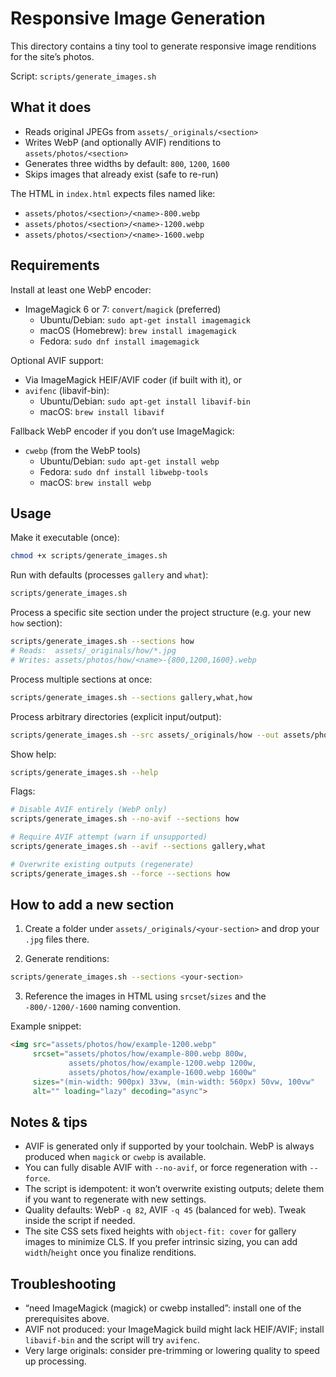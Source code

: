# Responsive Image Generation

This directory contains a tiny tool to generate responsive image renditions for the site’s photos.

Script: `scripts/generate_images.sh`

## What it does

- Reads original JPEGs from `assets/_originals/<section>`
- Writes WebP (and optionally AVIF) renditions to `assets/photos/<section>`
- Generates three widths by default: `800`, `1200`, `1600`
- Skips images that already exist (safe to re-run)

The HTML in `index.html` expects files named like:

- `assets/photos/<section>/<name>-800.webp`
- `assets/photos/<section>/<name>-1200.webp`
- `assets/photos/<section>/<name>-1600.webp`

## Requirements

Install at least one WebP encoder:

- ImageMagick 6 or 7: `convert`/`magick` (preferred)
  - Ubuntu/Debian: `sudo apt-get install imagemagick`
  - macOS (Homebrew): `brew install imagemagick`
  - Fedora: `sudo dnf install imagemagick`

Optional AVIF support:

- Via ImageMagick HEIF/AVIF coder (if built with it), or
- `avifenc` (libavif-bin):
  - Ubuntu/Debian: `sudo apt-get install libavif-bin`
  - macOS: `brew install libavif`

Fallback WebP encoder if you don’t use ImageMagick:

- `cwebp` (from the WebP tools)
  - Ubuntu/Debian: `sudo apt-get install webp`
  - Fedora: `sudo dnf install libwebp-tools`
  - macOS: `brew install webp`

## Usage

Make it executable (once):

```bash
chmod +x scripts/generate_images.sh
```

Run with defaults (processes `gallery` and `what`):

```bash
scripts/generate_images.sh
```

Process a specific site section under the project structure (e.g. your new `how` section):

```bash
scripts/generate_images.sh --sections how
# Reads:  assets/_originals/how/*.jpg
# Writes: assets/photos/how/<name>-{800,1200,1600}.webp
```

Process multiple sections at once:

```bash
scripts/generate_images.sh --sections gallery,what,how
```

Process arbitrary directories (explicit input/output):

```bash
scripts/generate_images.sh --src assets/_originals/how --out assets/photos/how
```

Show help:

```bash
scripts/generate_images.sh --help
```

Flags:

```bash
# Disable AVIF entirely (WebP only)
scripts/generate_images.sh --no-avif --sections how

# Require AVIF attempt (warn if unsupported)
scripts/generate_images.sh --avif --sections gallery,what

# Overwrite existing outputs (regenerate)
scripts/generate_images.sh --force --sections how
```

## How to add a new section

1) Create a folder under `assets/_originals/<your-section>` and drop your `.jpg` files there.

2) Generate renditions:

```bash
scripts/generate_images.sh --sections <your-section>
```

3) Reference the images in HTML using `srcset`/`sizes` and the `-800/-1200/-1600` naming convention.

Example snippet:

```html
<img src="assets/photos/how/example-1200.webp"
     srcset="assets/photos/how/example-800.webp 800w,
             assets/photos/how/example-1200.webp 1200w,
             assets/photos/how/example-1600.webp 1600w"
     sizes="(min-width: 900px) 33vw, (min-width: 560px) 50vw, 100vw"
     alt="" loading="lazy" decoding="async">
```

## Notes & tips

- AVIF is generated only if supported by your toolchain. WebP is always produced when `magick` or `cwebp` is available.
- You can fully disable AVIF with `--no-avif`, or force regeneration with `--force`.
- The script is idempotent: it won’t overwrite existing outputs; delete them if you want to regenerate with new settings.
- Quality defaults: WebP `-q 82`, AVIF `-q 45` (balanced for web). Tweak inside the script if needed.
- The site CSS sets fixed heights with `object-fit: cover` for gallery images to minimize CLS. If you prefer intrinsic sizing, you can add `width`/`height` once you finalize renditions.

## Troubleshooting

- “need ImageMagick (magick) or cwebp installed”: install one of the prerequisites above.
- AVIF not produced: your ImageMagick build might lack HEIF/AVIF; install `libavif-bin` and the script will try `avifenc`.
- Very large originals: consider pre-trimming or lowering quality to speed up processing.
